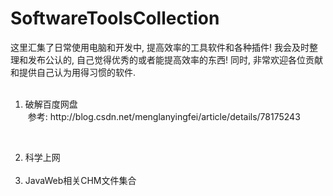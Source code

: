 # SoftwareToolsCollection
这里汇集了日常使用电脑和开发中, 提高效率的工具软件和各种插件! 我会及时整理和发布公认的, 自己觉得优秀的或者能提高效率的东西! 同时, 非常欢迎各位贡献和提供自己认为用得习惯的软件.
<br>
<ol>
  <li>破解百度网盘</li>
  参考: http://blog.csdn.net/menglanyingfei/article/details/78175243
 
  <li>科学上网</li>
  <li>JavaWeb相关CHM文件集合</li>
</ol>
















